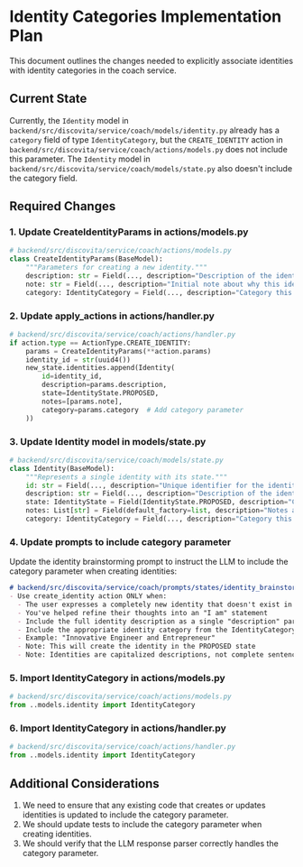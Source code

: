 # Identity Categories Implementation Plan

This document outlines the changes needed to explicitly associate identities with identity categories in the coach service.

## Current State

Currently, the `Identity` model in `backend/src/discovita/service/coach/models/identity.py` already has a `category` field of type `IdentityCategory`, but the `CREATE_IDENTITY` action in `backend/src/discovita/service/coach/actions/models.py` does not include this parameter. The `Identity` model in `backend/src/discovita/service/coach/models/state.py` also doesn't include the category field.

## Required Changes

### 1. Update CreateIdentityParams in actions/models.py

```python
# backend/src/discovita/service/coach/actions/models.py
class CreateIdentityParams(BaseModel):
    """Parameters for creating a new identity."""
    description: str = Field(..., description="Description of the identity")
    note: str = Field(..., description="Initial note about why this identity was created")
    category: IdentityCategory = Field(..., description="Category this identity belongs to")
```

### 2. Update apply_actions in actions/handler.py

```python
# backend/src/discovita/service/coach/actions/handler.py
if action.type == ActionType.CREATE_IDENTITY:
    params = CreateIdentityParams(**action.params)
    identity_id = str(uuid4())
    new_state.identities.append(Identity(
        id=identity_id,
        description=params.description,
        state=IdentityState.PROPOSED,
        notes=[params.note],
        category=params.category  # Add category parameter
    ))
```

### 3. Update Identity model in models/state.py

```python
# backend/src/discovita/service/coach/models/state.py
class Identity(BaseModel):
    """Represents a single identity with its state."""
    id: str = Field(..., description="Unique identifier for the identity")
    description: str = Field(..., description="Description of the identity")
    state: IdentityState = Field(IdentityState.PROPOSED, description="Current state of the identity")
    notes: List[str] = Field(default_factory=list, description="Notes about the identity")
    category: IdentityCategory = Field(..., description="Category this identity belongs to")
```

### 4. Update prompts to include category parameter

Update the identity brainstorming prompt to instruct the LLM to include the category parameter when creating identities:

```markdown
# backend/src/discovita/service/coach/prompts/states/identity_brainstorming.md
- Use create_identity action ONLY when:
  - The user expresses a completely new identity that doesn't exist in any form in the "Current identities" list
  - You've helped refine their thoughts into an "I am" statement
  - Include the full identity description as a single "description" parameter
  - Include the appropriate identity category from the IdentityCategory enum (PASSIONS, MONEY_MAKER, MONEY_KEEPER, SPIRITUAL, APPEARANCE, HEALTH, FAMILY, ROMANTIC, ACTION)
  - Example: "Innovative Engineer and Entrepreneur"
  - Note: This will create the identity in the PROPOSED state
  - Note: Identities are capitalized descriptions, not complete sentences. Not "I am a skilled engineer", for example.
```

### 5. Import IdentityCategory in actions/models.py

```python
# backend/src/discovita/service/coach/actions/models.py
from ..models.identity import IdentityCategory
```

### 6. Import IdentityCategory in actions/handler.py

```python
# backend/src/discovita/service/coach/actions/handler.py
from ..models.identity import IdentityCategory
```

## Additional Considerations

1. We need to ensure that any existing code that creates or updates identities is updated to include the category parameter.
2. We should update tests to include the category parameter when creating identities.
3. We should verify that the LLM response parser correctly handles the category parameter.
